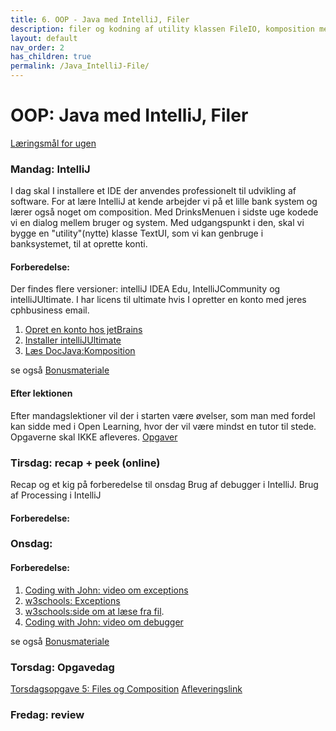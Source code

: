 ```yaml
---
title: 6. OOP - Java med IntelliJ, Filer
description: filer og kodning af utility klassen FileIO, komposition med Bank eksempel
layout: default
nav_order: 2
has_children: true
permalink: /Java_IntelliJ-File/
---
```



# OOP: Java med IntelliJ, Filer

[Læringsmål for ugen](./learningobjectives.md)

### Mandag: IntelliJ

I dag skal I installere et IDE der anvendes professionelt til udvikling af software.
For at lære IntelliJ at kende arbejder vi på et lille bank system og lærer også noget om composition.
Med DrinksMenuen i sidste uge kodede vi en dialog mellem bruger og system. Med udgangspunkt i den, skal vi bygge en "utility"(nytte) klasse TextUI, som vi kan genbruge i banksystemet, til at oprette konti.

#### Forberedelse:
 Der findes flere versioner: intelliJ IDEA Edu, IntelliJCommunity og intelliJUltimate. I har licens til ultimate hvis I opretter en konto med jeres cphbusiness email.
1. [Opret en konto hos jetBrains](https://www.jetbrains.com/) 
2. [Installer intelliJUltimate]((https://www.jetbrains.com/idea/download/#section=mac))
3. [Læs DocJava:Komposition](http://www.docjava.dk/objektorienteret_programmering/komposition/komposition.htm)

se også [Bonusmateriale](./resources.md)

#### Efter lektionen
Efter mandagslektioner vil der i starten være øvelser, som man med fordel kan sidde med i Open Learning, hvor der vil være mindst en tutor til stede. Opgaverne skal IKKE afleveres.
[Opgaver](https://github.com/Dat1Cphbusiness/Mandagsopgaver/blob/main/5.md)


### Tirsdag: recap + peek (online)
Recap og et kig på forberedelse til onsdag
Brug af debugger i IntelliJ.
Brug af Processing i IntelliJ

#### Forberedelse:

### Onsdag: 

#### Forberedelse:
1. [Coding with John: video om exceptions](https://www.youtube.com/watch?t=1&v=1XAfapkBQjk)
2. [w3schools: Exceptions](https://www.w3schools.com/java/java_try_catch.asp)
3. [w3schools:side om at læse fra fil](https://www.w3schools.com/java/java_files_read.asp).
4. [Coding with John: video om debugger](https://www.youtube.com/watch?t=1&v=aqcJsKdjjvU)

se også [Bonusmateriale](./resources.md)


### Torsdag: Opgavedag
[Torsdagsopgave 5: Files og Composition](https://github.com/Dat1Cphbusiness/Torsdagsopgaver-5---Files-and-Composition)
[Afleveringslink](https://cphbusiness.mrooms.net/mod/assign/view.php?id=765999)

### Fredag: review